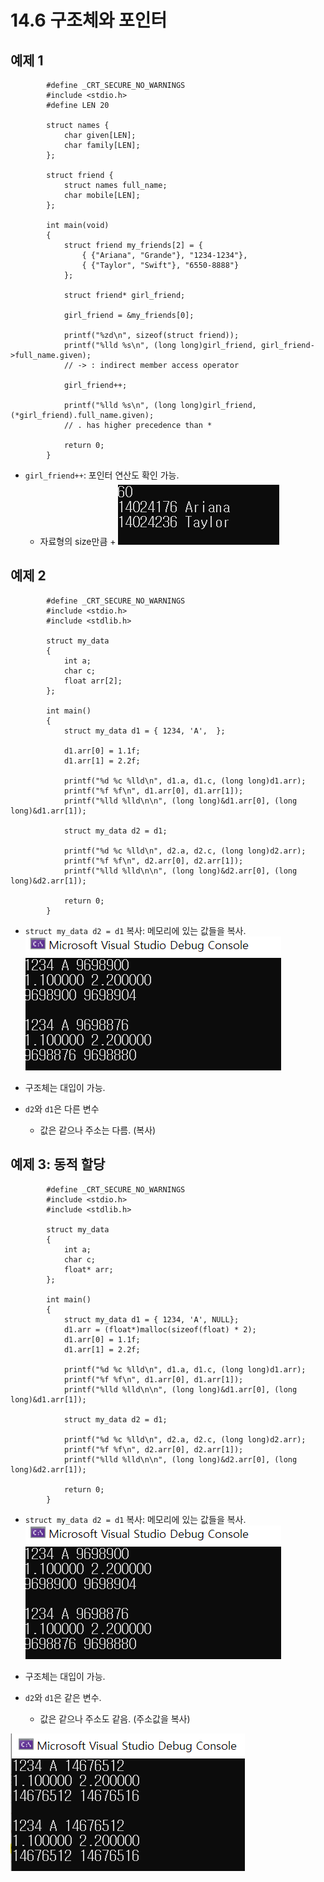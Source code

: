 # 14.6 구조체와 포인터

## 예제 1

            #define _CRT_SECURE_NO_WARNINGS
            #include <stdio.h>
            #define LEN 20

            struct names {
                char given[LEN];
                char family[LEN];
            };

            struct friend {
                struct names full_name;
                char mobile[LEN];
            };

            int main(void)
            {
                struct friend my_friends[2] = {
                    { {"Ariana", "Grande"}, "1234-1234"},
                    { {"Taylor", "Swift"}, "6550-8888"}
                };

                struct friend* girl_friend;

                girl_friend = &my_friends[0];

                printf("%zd\n", sizeof(struct friend));
                printf("%lld %s\n", (long long)girl_friend, girl_friend->full_name.given);
                // -> : indirect member access operator

                girl_friend++;

                printf("%lld %s\n", (long long)girl_friend, (*girl_friend).full_name.given);
                // . has higher precedence than *

                return 0;
            }

* `girl_friend++`: 포인터 연산도 확인 가능.
    - 자료형의 size만큼 +
![](../images/chapter14/struct14.png)


## 예제 2

            #define _CRT_SECURE_NO_WARNINGS
            #include <stdio.h>
            #include <stdlib.h>

            struct my_data
            {
                int a;
                char c;
                float arr[2];
            };

            int main()
            {
                struct my_data d1 = { 1234, 'A',  };

                d1.arr[0] = 1.1f;
                d1.arr[1] = 2.2f;

                printf("%d %c %lld\n", d1.a, d1.c, (long long)d1.arr);
                printf("%f %f\n", d1.arr[0], d1.arr[1]);
                printf("%lld %lld\n\n", (long long)&d1.arr[0], (long long)&d1.arr[1]);

                struct my_data d2 = d1;

                printf("%d %c %lld\n", d2.a, d2.c, (long long)d2.arr);
                printf("%f %f\n", d2.arr[0], d2.arr[1]);
                printf("%lld %lld\n\n", (long long)&d2.arr[0], (long long)&d2.arr[1]);

                return 0;
            }

* `struct my_data d2 = d1` 복사: 메모리에 있는 값들을 복사.
![](../images/chapter14/struct15.png)

* 구조체는 대입이 가능.
* `d2`와 `d1`은 다른 변수
    - 값은 같으나 주소는 다름. (복사)

## 예제 3: 동적 할당

            #define _CRT_SECURE_NO_WARNINGS
            #include <stdio.h>
            #include <stdlib.h>

            struct my_data
            {
                int a;
                char c;
                float* arr;
            };

            int main()
            {
                struct my_data d1 = { 1234, 'A', NULL};
                d1.arr = (float*)malloc(sizeof(float) * 2);
                d1.arr[0] = 1.1f;
                d1.arr[1] = 2.2f;

                printf("%d %c %lld\n", d1.a, d1.c, (long long)d1.arr);
                printf("%f %f\n", d1.arr[0], d1.arr[1]);
                printf("%lld %lld\n\n", (long long)&d1.arr[0], (long long)&d1.arr[1]);

                struct my_data d2 = d1;

                printf("%d %c %lld\n", d2.a, d2.c, (long long)d2.arr);
                printf("%f %f\n", d2.arr[0], d2.arr[1]);
                printf("%lld %lld\n\n", (long long)&d2.arr[0], (long long)&d2.arr[1]);

                return 0;
            }

* `struct my_data d2 = d1` 복사: 메모리에 있는 값들을 복사.
![](../images/chapter14/struct15.png)


* 구조체는 대입이 가능.
* `d2`와 `d1`은 같은 변수.
    - 값은 같으나 주소도 같음. (주소값을 복사)

![](../images/chapter14/struct16.png)
